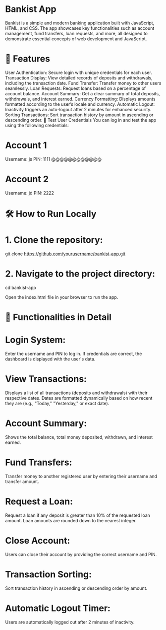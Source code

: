 # Bankist App
Bankist is a simple and modern banking application built with JavaScript, HTML, and CSS. The app showcases key functionalities such as account management, fund transfers, loan requests, and more, all designed to demonstrate essential concepts of web development and JavaScript.

# 🚀 Features
User Authentication: Secure login with unique credentials for each user.
Transaction Display: View detailed records of deposits and withdrawals, including the transaction date.
Fund Transfer: Transfer money to other users seamlessly.
Loan Requests: Request loans based on a percentage of account balance.
Account Summary: Get a clear summary of total deposits, withdrawals, and interest earned.
Currency Formatting: Displays amounts formatted according to the user’s locale and currency.
Automatic Logout: Inactivity triggers an auto-logout after 2 minutes for enhanced security.
Sorting Transactions: Sort transaction history by amount in ascending or descending order.
👤 Test User Credentials
You can log in and test the app using the following credentials:

# Account 1
Username: js
PIN: 1111
@@@@@@@@@@@@
# Account 2
Username: jd
PIN: 2222
# 🛠️ How to Run Locally
# 1. Clone the repository:

git clone https://github.com/yourusername/bankist-app.git
# 2. Navigate to the project directory:
cd bankist-app

Open the index.html file in your browser to run the app.

# 📝 Functionalities in Detail
# Login System:

Enter the username and PIN to log in.
If credentials are correct, the dashboard is displayed with the user's data.

# View Transactions:

Displays a list of all transactions (deposits and withdrawals) with their respective dates.
Dates are formatted dynamically based on how recent they are (e.g., "Today," "Yesterday," or exact date).

# Account Summary:

Shows the total balance, total money deposited, withdrawn, and interest earned.

# Fund Transfers:

Transfer money to another registered user by entering their username and transfer amount.

# Request a Loan:

Request a loan if any deposit is greater than 10% of the requested loan amount.
Loan amounts are rounded down to the nearest integer.

# Close Account:

Users can close their account by providing the correct username and PIN.

# Transaction Sorting:

Sort transaction history in ascending or descending order by amount.

# Automatic Logout Timer:

Users are automatically logged out after 2 minutes of inactivity.

